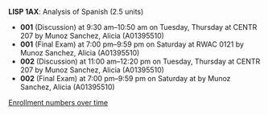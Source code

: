**LISP 1AX**: Analysis of Spanish (2.5 units)

- **001** (Discussion) at 9:30 am–10:50 am on Tuesday, Thursday at CENTR 207 by Munoz Sanchez, Alicia (A01395510)
- **001** (Final Exam) at 7:00 pm–9:59 pm on Saturday at RWAC 0121 by Munoz Sanchez, Alicia (A01395510)
- **002** (Discussion) at 11:00 am–12:20 pm on Tuesday, Thursday at CENTR 207 by Munoz Sanchez, Alicia (A01395510)
- **002** (Final Exam) at 7:00 pm–9:59 pm on Saturday at   by Munoz Sanchez, Alicia (A01395510)

[Enrollment numbers over time](./LISP1AX.tsv)
